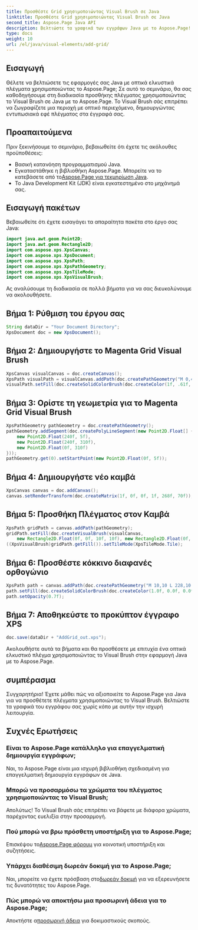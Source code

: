 ```yaml
---
title: Προσθέστε Grid χρησιμοποιώντας Visual Brush σε Java
linktitle: Προσθέστε Grid χρησιμοποιώντας Visual Brush σε Java
second_title: Aspose.Page Java API
description: Βελτιώστε τα γραφικά των εγγράφων Java με το Aspose.Page! Μάθετε να προσθέτετε πλέγματα χρησιμοποιώντας το Visual Brush βήμα προς βήμα. Αυξήστε την έκκληση της αίτησής σας χωρίς κόπο.
type: docs
weight: 10
url: /el/java/visual-elements/add-grid/
---
```

## Εισαγωγή
Θέλετε να βελτιώσετε τις εφαρμογές σας Java με οπτικά ελκυστικά πλέγματα χρησιμοποιώντας το Aspose.Page; Σε αυτό το σεμινάριο, θα σας καθοδηγήσουμε στη διαδικασία προσθήκης πλέγματος χρησιμοποιώντας το Visual Brush σε Java με το Aspose.Page. Το Visual Brush σάς επιτρέπει να ζωγραφίζετε μια περιοχή με οπτικό περιεχόμενο, δημιουργώντας εντυπωσιακά εφέ πλέγματος στα έγγραφά σας.
## Προαπαιτούμενα
Πριν ξεκινήσουμε το σεμινάριο, βεβαιωθείτε ότι έχετε τις ακόλουθες προϋποθέσεις:
- Βασική κατανόηση προγραμματισμού Java.
-  Εγκαταστάθηκε η βιβλιοθήκη Aspose.Page. Μπορείτε να το κατεβάσετε από το[Aspose.Page για τεκμηρίωση Java](https://reference.aspose.com/page/java/).
- Το Java Development Kit (JDK) είναι εγκατεστημένο στο μηχάνημά σας.
## Εισαγωγή πακέτων
Βεβαιωθείτε ότι έχετε εισαγάγει τα απαραίτητα πακέτα στο έργο σας Java:
```java
import java.awt.geom.Point2D;
import java.awt.geom.Rectangle2D;
import com.aspose.xps.XpsCanvas;
import com.aspose.xps.XpsDocument;
import com.aspose.xps.XpsPath;
import com.aspose.xps.XpsPathGeometry;
import com.aspose.xps.XpsTileMode;
import com.aspose.xps.XpsVisualBrush;
```
Ας αναλύσουμε τη διαδικασία σε πολλά βήματα για να σας διευκολύνουμε να ακολουθήσετε.
## Βήμα 1: Ρύθμιση του έργου σας
```java
String dataDir = "Your Document Directory";
XpsDocument doc = new XpsDocument();
```
## Βήμα 2: Δημιουργήστε το Magenta Grid Visual Brush
```java
XpsCanvas visualCanvas = doc.createCanvas();
XpsPath visualPath = visualCanvas.addPath(doc.createPathGeometry("M 0,4 L 4,4 4,0 6,0 6,4 10,4 10,6 6,6 6,10 4,10 4,6 0,6 Z"));
visualPath.setFill(doc.createSolidColorBrush(doc.createColor(1f, .61f, 0.1f, 0.61f)));
```
## Βήμα 3: Ορίστε τη γεωμετρία για το Magenta Grid Visual Brush
```java
XpsPathGeometry pathGeometry = doc.createPathGeometry();
pathGeometry.addSegment(doc.createPolyLineSegment(new Point2D.Float[] {
    new Point2D.Float(240f, 5f),
    new Point2D.Float(240f, 310f),
    new Point2D.Float(0f, 310f)
}));
pathGeometry.get(0).setStartPoint(new Point2D.Float(0f, 5f));
```
## Βήμα 4: Δημιουργήστε νέο καμβά
```java
XpsCanvas canvas = doc.addCanvas();
canvas.setRenderTransform(doc.createMatrix(1f, 0f, 0f, 1f, 268f, 70f));
```
## Βήμα 5: Προσθήκη Πλέγματος στον Καμβά
```java
XpsPath gridPath = canvas.addPath(pathGeometry);
gridPath.setFill(doc.createVisualBrush(visualCanvas,
    new Rectangle2D.Float(0f, 0f, 10f, 10f), new Rectangle2D.Float(0f, 0f, 10f, 10f)));
((XpsVisualBrush)gridPath.getFill()).setTileMode(XpsTileMode.Tile);
```
## Βήμα 6: Προσθέστε κόκκινο διαφανές ορθογώνιο
```java
XpsPath path = canvas.addPath(doc.createPathGeometry("M 10,10 L 228,10 228,100 10,100"));
path.setFill(doc.createSolidColorBrush(doc.createColor(1.0f, 0.0f, 0.0f)));
path.setOpacity(0.7f);
```
## Βήμα 7: Αποθηκεύστε το προκύπτον έγγραφο XPS
```java
doc.save(dataDir + "AddGrid_out.xps");
```
Ακολουθήστε αυτά τα βήματα και θα προσθέσετε με επιτυχία ένα οπτικά ελκυστικό πλέγμα χρησιμοποιώντας το Visual Brush στην εφαρμογή Java με το Aspose.Page.
## συμπέρασμα
Συγχαρητήρια! Έχετε μάθει πώς να αξιοποιείτε το Aspose.Page για Java για να προσθέτετε πλέγματα χρησιμοποιώντας το Visual Brush. Βελτιώστε τα γραφικά του εγγράφου σας χωρίς κόπο με αυτήν την ισχυρή λειτουργία.
## Συχνές Ερωτήσεις
### Είναι το Aspose.Page κατάλληλο για επαγγελματική δημιουργία εγγράφων;
Ναι, το Aspose.Page είναι μια ισχυρή βιβλιοθήκη σχεδιασμένη για επαγγελματική δημιουργία εγγράφων σε Java.
### Μπορώ να προσαρμόσω τα χρώματα του πλέγματος χρησιμοποιώντας το Visual Brush;
Απολύτως! Το Visual Brush σάς επιτρέπει να βάφετε με διάφορα χρώματα, παρέχοντας ευελιξία στην προσαρμογή.
### Πού μπορώ να βρω πρόσθετη υποστήριξη για το Aspose.Page;
 Επισκέψου το[Aspose.Page φόρουμ](https://forum.aspose.com/c/page/39) για κοινοτική υποστήριξη και συζητήσεις.
### Υπάρχει διαθέσιμη δωρεάν δοκιμή για το Aspose.Page;
 Ναι, μπορείτε να έχετε πρόσβαση στο[δωρεάν δοκιμή](https://releases.aspose.com/) για να εξερευνήσετε τις δυνατότητες του Aspose.Page.
### Πώς μπορώ να αποκτήσω μια προσωρινή άδεια για το Aspose.Page;
 Αποκτήστε α[προσωρινή άδεια](https://purchase.aspose.com/temporary-license/) για δοκιμαστικούς σκοπούς.